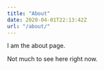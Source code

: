```yaml
---
title: "About"
date: 2020-04-01T22:13:42Z
url: "/about/"
---
```


I am the about page.

Not much to see here right now.
